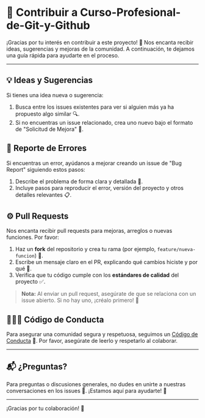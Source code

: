 # 🙌 Contribuir a Curso-Profesional-de-Git-y-Github

¡Gracias por tu interés en contribuir a este proyecto! 🎉 Nos encanta recibir ideas, sugerencias y mejoras de la comunidad. A continuación, te dejamos una guía rápida para ayudarte en el proceso.

---

## 💡 Ideas y Sugerencias

Si tienes una idea nueva o sugerencia:

1. Busca entre los issues existentes para ver si alguien más ya ha propuesto algo similar 🔍.
2. Si no encuentras un issue relacionado, crea uno nuevo bajo el formato de "Solicitud de Mejora" 🚀.

## 🐛 Reporte de Errores

Si encuentras un error, ayúdanos a mejorar creando un issue de "Bug Report" siguiendo estos pasos:

1. Describe el problema de forma clara y detallada 📝.
2. Incluye pasos para reproducir el error, versión del proyecto y otros detalles relevantes 📋.

## ⚙️ Pull Requests

Nos encanta recibir pull requests para mejoras, arreglos o nuevas funciones. Por favor:

1. Haz un **fork** del repositorio y crea tu rama (por ejemplo, `feature/nueva-funcion`) 🌿.
2. Escribe un mensaje claro en el PR, explicando qué cambios hiciste y por qué 🔄.
3. Verifica que tu código cumple con los **estándares de calidad** del proyecto ✅.

> **Nota:** Al enviar un pull request, asegúrate de que se relaciona con un issue abierto. Si no hay uno, ¡créalo primero! 🔗

## 🧑‍🤝‍🧑 Código de Conducta

Para asegurar una comunidad segura y respetuosa, seguimos un [Código de Conducta](./CODE_OF_CONDUCT.md) 📜. Por favor, asegúrate de leerlo y respetarlo al colaborar.

---

## 📬 ¿Preguntas?

Para preguntas o discusiones generales, no dudes en unirte a nuestras conversaciones en los issues 📧. ¡Estamos aquí para ayudarte! 🤗

---

¡Gracias por tu colaboración! 💪
